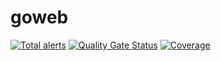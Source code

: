 # goweb

[![Total alerts](https://img.shields.io/lgtm/alerts/g/holzhey/goweb.svg?logo=lgtm&logoWidth=18)](https://lgtm.com/projects/g/holzhey/goweb/alerts/)
[![Quality Gate Status](https://sonarcloud.io/api/project_badges/measure?project=holzhey_goweb&metric=alert_status)](https://sonarcloud.io/dashboard?id=holzhey_goweb)
[![Coverage](https://sonarcloud.io/api/project_badges/measure?project=holzhey_goweb&metric=coverage)](https://sonarcloud.io/dashboard?id=holzhey_goweb)
